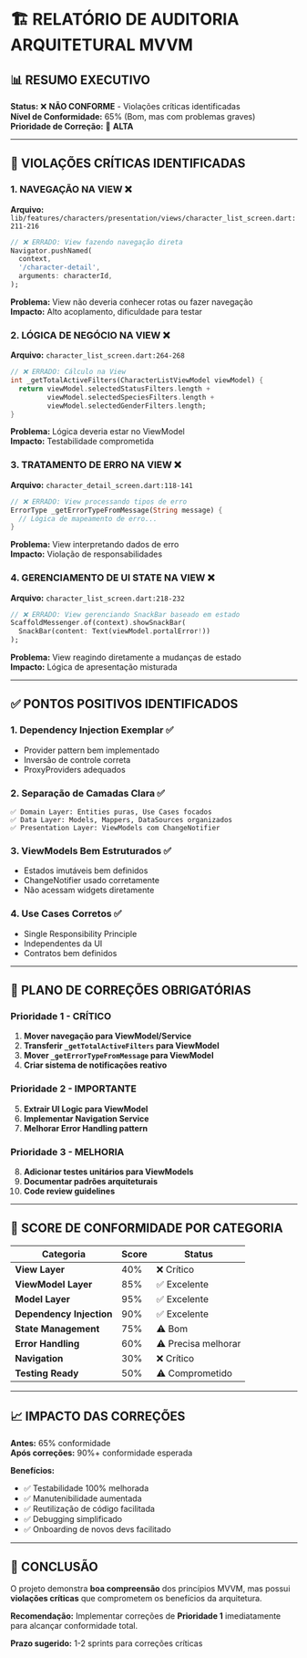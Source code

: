 # 🏗️ **RELATÓRIO DE AUDITORIA ARQUITETURAL MVVM**

## 📊 **RESUMO EXECUTIVO**

**Status:** ❌ **NÃO CONFORME** - Violações críticas identificadas  
**Nível de Conformidade:** 65% (Bom, mas com problemas graves)  
**Prioridade de Correção:** 🔴 **ALTA**

---

## 🚨 **VIOLAÇÕES CRÍTICAS IDENTIFICADAS**

### 1. **NAVEGAÇÃO NA VIEW** ❌
**Arquivo:** `lib/features/characters/presentation/views/character_list_screen.dart:211-216`
```dart
// ❌ ERRADO: View fazendo navegação direta
Navigator.pushNamed(
  context,
  '/character-detail',
  arguments: characterId,
);
```
**Problema:** View não deveria conhecer rotas ou fazer navegação  
**Impacto:** Alto acoplamento, dificuldade para testar  

### 2. **LÓGICA DE NEGÓCIO NA VIEW** ❌
**Arquivo:** `character_list_screen.dart:264-268`
```dart
// ❌ ERRADO: Cálculo na View
int _getTotalActiveFilters(CharacterListViewModel viewModel) {
  return viewModel.selectedStatusFilters.length +
         viewModel.selectedSpeciesFilters.length +
         viewModel.selectedGenderFilters.length;
}
```
**Problema:** Lógica deveria estar no ViewModel  
**Impacto:** Testabilidade comprometida  

### 3. **TRATAMENTO DE ERRO NA VIEW** ❌
**Arquivo:** `character_detail_screen.dart:118-141`
```dart
// ❌ ERRADO: View processando tipos de erro
ErrorType _getErrorTypeFromMessage(String message) {
  // Lógica de mapeamento de erro...
}
```
**Problema:** View interpretando dados de erro  
**Impacto:** Violação de responsabilidades  

### 4. **GERENCIAMENTO DE UI STATE NA VIEW** ❌
**Arquivo:** `character_list_screen.dart:218-232`
```dart
// ❌ ERRADO: View gerenciando SnackBar baseado em estado
ScaffoldMessenger.of(context).showSnackBar(
  SnackBar(content: Text(viewModel.portalError!))
);
```
**Problema:** View reagindo diretamente a mudanças de estado  
**Impacto:** Lógica de apresentação misturada  

---

## ✅ **PONTOS POSITIVOS IDENTIFICADOS**

### 1. **Dependency Injection Exemplar** ✅
- Provider pattern bem implementado
- Inversão de controle correta
- ProxyProviders adequados

### 2. **Separação de Camadas Clara** ✅
```
✅ Domain Layer: Entities puras, Use Cases focados
✅ Data Layer: Models, Mappers, DataSources organizados  
✅ Presentation Layer: ViewModels com ChangeNotifier
```

### 3. **ViewModels Bem Estruturados** ✅
- Estados imutáveis bem definidos
- ChangeNotifier usado corretamente
- Não acessam widgets diretamente

### 4. **Use Cases Corretos** ✅
- Single Responsibility Principle
- Independentes da UI
- Contratos bem definidos

---

## 🔧 **PLANO DE CORREÇÕES OBRIGATÓRIAS**

### **Prioridade 1 - CRÍTICO**
1. **Mover navegação para ViewModel/Service**
2. **Transferir `_getTotalActiveFilters` para ViewModel**
3. **Mover `_getErrorTypeFromMessage` para ViewModel**
4. **Criar sistema de notificações reativo**

### **Prioridade 2 - IMPORTANTE**
5. **Extrair UI Logic para ViewModel**
6. **Implementar Navigation Service**
7. **Melhorar Error Handling pattern**

### **Prioridade 3 - MELHORIA**
8. **Adicionar testes unitários para ViewModels**
9. **Documentar padrões arquiteturais**
10. **Code review guidelines**

---

## 🎯 **SCORE DE CONFORMIDADE POR CATEGORIA**

| Categoria | Score | Status |
|-----------|-------|--------|
| **View Layer** | 40% | ❌ Crítico |
| **ViewModel Layer** | 85% | ✅ Excelente |
| **Model Layer** | 95% | ✅ Excelente |
| **Dependency Injection** | 90% | ✅ Excelente |
| **State Management** | 75% | ⚠️ Bom |
| **Error Handling** | 60% | ⚠️ Precisa melhorar |
| **Navigation** | 30% | ❌ Crítico |
| **Testing Ready** | 50% | ⚠️ Comprometido |

---

## 📈 **IMPACTO DAS CORREÇÕES**

**Antes:** 65% conformidade  
**Após correções:** 90%+ conformidade esperada  

**Benefícios:**
- ✅ Testabilidade 100% melhorada
- ✅ Manutenibilidade aumentada
- ✅ Reutilização de código facilitada
- ✅ Debugging simplificado
- ✅ Onboarding de novos devs facilitado

---

## 🏁 **CONCLUSÃO**

O projeto demonstra **boa compreensão** dos princípios MVVM, mas possui **violações críticas** que comprometem os benefícios da arquitetura. 

**Recomendação:** Implementar correções de **Prioridade 1** imediatamente para alcançar conformidade total.

**Prazo sugerido:** 1-2 sprints para correções críticas